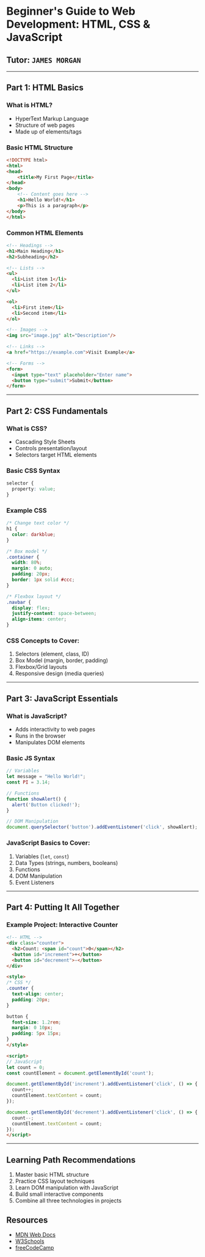 # Beginner's Guide to Web Development: HTML, CSS & JavaScript
## Tutor: ```JAMES MORGAN```
---

## Part 1: HTML Basics

### What is HTML?
- HyperText Markup Language
- Structure of web pages
- Made up of elements/tags

### Basic HTML Structure
```html
<!DOCTYPE html>
<html>
<head>
    <title>My First Page</title>
</head>
<body>
    <!-- Content goes here -->
    <h1>Hello World!</h1>
    <p>This is a paragraph</p>
</body>
</html>
```

### Common HTML Elements
```html
<!-- Headings -->
<h1>Main Heading</h1>
<h2>Subheading</h2>

<!-- Lists -->
<ul>
  <li>List item 1</li>
  <li>List item 2</li>
</ul>

<ol>
  <li>First item</li>
  <li>Second item</li>
</ol>

<!-- Images -->
<img src="image.jpg" alt="Description"/>

<!-- Links -->
<a href="https://example.com">Visit Example</a>

<!-- Forms -->
<form>
  <input type="text" placeholder="Enter name">
  <button type="submit">Submit</button>
</form>
```

---

## Part 2: CSS Fundamentals

### What is CSS?
- Cascading Style Sheets
- Controls presentation/layout
- Selectors target HTML elements

### Basic CSS Syntax
```css
selector {
  property: value;
}
```

### Example CSS
```css
/* Change text color */
h1 {
  color: darkblue;
}

/* Box model */
.container {
  width: 80%;
  margin: 0 auto;
  padding: 20px;
  border: 1px solid #ccc;
}

/* Flexbox layout */
.navbar {
  display: flex;
  justify-content: space-between;
  align-items: center;
}
```

### CSS Concepts to Cover:
1. Selectors (element, class, ID)
2. Box Model (margin, border, padding)
3. Flexbox/Grid layouts
4. Responsive design (media queries)

---

## Part 3: JavaScript Essentials

### What is JavaScript?
- Adds interactivity to web pages
- Runs in the browser
- Manipulates DOM elements

### Basic JS Syntax
```javascript
// Variables
let message = "Hello World!";
const PI = 3.14;

// Functions
function showAlert() {
  alert('Button clicked!');
}

// DOM Manipulation
document.querySelector('button').addEventListener('click', showAlert);
```

### JavaScript Basics to Cover:
1. Variables (`let`, `const`)
2. Data Types (strings, numbers, booleans)
3. Functions
4. DOM Manipulation
5. Event Listeners

---

## Part 4: Putting It All Together

### Example Project: Interactive Counter
```html
<!-- HTML -->
<div class="counter">
  <h2>Count: <span id="count">0</span></h2>
  <button id="increment">+</button>
  <button id="decrement">-</button>
</div>

<style>
/* CSS */
.counter {
  text-align: center;
  padding: 20px;
}

button {
  font-size: 1.2rem;
  margin: 0 10px;
  padding: 5px 15px;
}
</style>

<script>
// JavaScript
let count = 0;
const countElement = document.getElementById('count');

document.getElementById('increment').addEventListener('click', () => {
  count++;
  countElement.textContent = count;
});

document.getElementById('decrement').addEventListener('click', () => {
  count--;
  countElement.textContent = count;
});
</script>
```

---

## Learning Path Recommendations
1. Master basic HTML structure
2. Practice CSS layout techniques
3. Learn DOM manipulation with JavaScript
4. Build small interactive components
5. Combine all three technologies in projects

## Resources
- [MDN Web Docs](https://developer.mozilla.org)
- [W3Schools](https://www.w3schools.com)
- [freeCodeCamp](https://www.freecodecamp.org)
